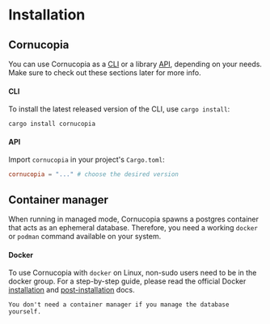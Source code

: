 # Installation
## Cornucopia
You can use Cornucopia as a [CLI](/usage/cli.html) or a library [API](/usage/api.html), depending on your needs. Make sure to check out these sections later for more info.

#### CLI
To install the latest released version of the CLI, use `cargo install`:
```
cargo install cornucopia
```
#### API
Import `cornucopia` in your project's `Cargo.toml`:
```toml
cornucopia = "..." # choose the desired version
```

## Container manager
When running in managed mode, Cornucopia spawns a postgres container that acts as an ephemeral database. Therefore, you need a working `docker` or `podman` command available on your system.

#### Docker
To use Cornucopia with `docker` on Linux, non-sudo users need to be in the docker group. For a step-by-step guide, please read the official Docker [installation](https://docs.docker.com/get-docker/) and [post-installation](https://docs.docker.com/engine/install/linux-postinstall/) docs.

```admonish note
You don't need a container manager if you manage the database yourself.
```
